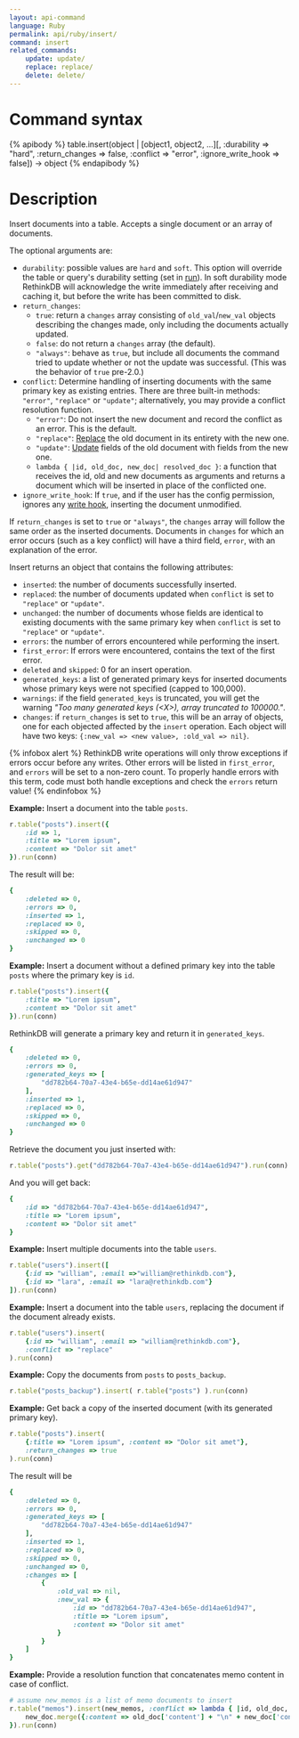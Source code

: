 ```yaml
---
layout: api-command
language: Ruby
permalink: api/ruby/insert/
command: insert
related_commands:
    update: update/
    replace: replace/
    delete: delete/
---
```


# Command syntax #

{% apibody %}
table.insert(object | [object1, object2, ...][, :durability => "hard", :return_changes => false, :conflict => "error", :ignore_write_hook => false])
    &rarr; object
{% endapibody %}

# Description #

Insert documents into a table. Accepts a single document or an array of
documents.

The optional arguments are:

- `durability`: possible values are `hard` and `soft`. This option will override the table or query's durability setting (set in [run](/api/ruby/run/)). In soft durability mode RethinkDB will acknowledge the write immediately after receiving and caching it, but before the write has been committed to disk.
- `return_changes`:
    - `true`: return a `changes` array consisting of `old_val`/`new_val` objects describing the changes made, only including the documents actually updated.
    - `false`: do not return a `changes` array (the default).
    - `"always"`: behave as `true`, but include all documents the command tried to update whether or not the update was successful. (This was the behavior of `true` pre-2.0.)
- `conflict`: Determine handling of inserting documents with the same primary key as existing entries. There are three built-in methods: `"error"`, `"replace"` or `"update"`; alternatively, you may provide a conflict resolution function.
    - `"error"`: Do not insert the new document and record the conflict as an error. This is the default.
    - `"replace"`: [Replace](/api/ruby/replace/) the old document in its entirety with the new one.
    - `"update"`: [Update](/api/ruby/update/) fields of the old document with fields from the new one.
    - `lambda { |id, old_doc, new_doc| resolved_doc }`: a function that receives the id, old and new documents as arguments and returns a document which will be inserted in place of the conflicted one.
- `ignore_write_hook`: If `true`, and if the user has the config permission, ignores any [write hook](/api/ruby/manipulating-tables/set_write_hook.md), inserting the document unmodified.


If `return_changes` is set to `true` or `"always"`, the `changes` array will follow the same order as the inserted documents. Documents in `changes` for which an error occurs (such as a key conflict) will have a third field, `error`, with an explanation of the error.

Insert returns an object that contains the following attributes:

- `inserted`: the number of documents successfully inserted.
- `replaced`: the number of documents updated when `conflict` is set to `"replace"` or `"update"`.
- `unchanged`: the number of documents whose fields are identical to existing documents with the same primary key when `conflict` is set to `"replace"` or `"update"`.
- `errors`: the number of errors encountered while performing the insert.
- `first_error`: If errors were encountered, contains the text of the first error.
- `deleted` and `skipped`: 0 for an insert operation.
- `generated_keys`: a list of generated primary keys for inserted documents whose primary keys were not specified (capped to 100,000).
- `warnings`: if the field `generated_keys` is truncated, you will get the warning _"Too many generated keys (&lt;X&gt;), array truncated to 100000."_.
- `changes`: if `return_changes` is set to `true`, this will be an array of objects, one for each objected affected by the `insert` operation. Each object will have two keys: `{:new_val => <new value>, :old_val => nil}`.

{% infobox alert %}
RethinkDB write operations will only throw exceptions if errors occur before any writes. Other errors will be listed in `first_error`, and `errors` will be set to a non-zero count. To properly handle errors with this term, code must both handle exceptions and check the `errors` return value!
{% endinfobox %}

__Example:__ Insert a document into the table `posts`.

```rb
r.table("posts").insert({
    :id => 1,
    :title => "Lorem ipsum",
    :content => "Dolor sit amet"
}).run(conn)
```

<!-- stop -->

The result will be:

```rb
{
    :deleted => 0,
    :errors => 0,
    :inserted => 1,
    :replaced => 0,
    :skipped => 0,
    :unchanged => 0
}
```


__Example:__ Insert a document without a defined primary key into the table `posts` where the
primary key is `id`.

```rb
r.table("posts").insert({
    :title => "Lorem ipsum",
    :content => "Dolor sit amet"
}).run(conn)
```

RethinkDB will generate a primary key and return it in `generated_keys`.

```rb
{
    :deleted => 0,
    :errors => 0,
    :generated_keys => [
        "dd782b64-70a7-43e4-b65e-dd14ae61d947"
    ],
    :inserted => 1,
    :replaced => 0,
    :skipped => 0,
    :unchanged => 0
}
```

Retrieve the document you just inserted with:

```rb
r.table("posts").get("dd782b64-70a7-43e4-b65e-dd14ae61d947").run(conn)
```

And you will get back:

```rb
{
    :id => "dd782b64-70a7-43e4-b65e-dd14ae61d947",
    :title => "Lorem ipsum",
    :content => "Dolor sit amet"
}
```


__Example:__ Insert multiple documents into the table `users`.

```rb
r.table("users").insert([
    {:id => "william", :email =>"william@rethinkdb.com"},
    {:id => "lara", :email => "lara@rethinkdb.com"}
]).run(conn)
```


__Example:__ Insert a document into the table `users`, replacing the document if the document
already exists.  

```rb
r.table("users").insert(
    {:id => "william", :email => "william@rethinkdb.com"},
    :conflict => "replace"
).run(conn)
```


__Example:__ Copy the documents from `posts` to `posts_backup`.

```rb
r.table("posts_backup").insert( r.table("posts") ).run(conn)
```


__Example:__ Get back a copy of the inserted document (with its generated primary key).

```rb
r.table("posts").insert(
    {:title => "Lorem ipsum", :content => "Dolor sit amet"},
    :return_changes => true
).run(conn)
```

The result will be

```rb
{
    :deleted => 0,
    :errors => 0,
    :generated_keys => [
        "dd782b64-70a7-43e4-b65e-dd14ae61d947"
    ],
    :inserted => 1,
    :replaced => 0,
    :skipped => 0,
    :unchanged => 0,
    :changes => [
        {
            :old_val => nil,
            :new_val => {
                :id => "dd782b64-70a7-43e4-b65e-dd14ae61d947",
                :title => "Lorem ipsum",
                :content => "Dolor sit amet"
            }
        }
    ]
}
```

__Example:__ Provide a resolution function that concatenates memo content in case of conflict.

```rb
# assume new_memos is a list of memo documents to insert
r.table("memos").insert(new_memos, :conflict => lambda { |id, old_doc, new_doc|
    new_doc.merge({:content => old_doc['content'] + "\n" + new_doc['content']})
}).run(conn)
```
